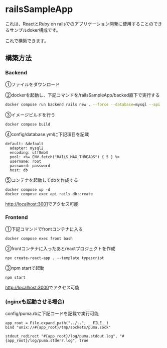 # railsSampleApp
これは、ReactとRuby on railsでのアプリケーション開発に使用することのできるサンプルdoker構成です。

これで構築できます。

## 構築方法

### Backend

①ファイルをダウンロード

②dockerを起動し、下記コマンドを/railsSampleApp/backed直下で実行する

```bash
docker compose run backend rails new . --force --database=mysql --api
```

③イメージビルドを行う

```bash
docker compose build
```

④config/database.ymlに下記項目を記載

```
default: &default
  adapter: mysql2
  encoding: utf8mb4
  pool: <%= ENV.fetch("RAILS_MAX_THREADS") { 5 } %>
  username: root
  password: password
  host: db
```

⑤コンテナを起動してdbを作成する

```
docker compose up -d
docker compose exec api rails db:create
```

[http://localhost:3001](http://localhost:3001/)でアクセス可能

### Frontend

①下記コマンドでfrontコンテナに入る

```
docker compose exec front bash
```

②frontコンテナに入ったあとreactプロジェクトを作成

```
npx create-react-app . --template typescript
```

③npm startで起動

```
npm start
```

[http://localhost:3000](http://localhost:3000/)でアクセス可能

### (nginxも起動させる場合)

config/puma.rbに下記コードを記載で実行可能

```
app_root = File.expand_path("../..", __FILE__)
bind "unix://#{app_root}/tmp/sockets/puma.sock"

stdout_redirect "#{app_root}/log/puma.stdout.log", "#{app_root}/log/puma.stderr.log", true
```

